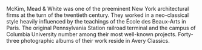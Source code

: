 McKim, Mead & White was one of the preeminent New York architectural firms at the turn of the twentieth century. They worked in a neo-classical style heavily influenced by the teachings of the École des Beaux-Arts in Paris. The original Pennsylvania Station railroad terminal and the campus of Columbia University number among their most well-known projects. Forty-three photographic albums of their work reside in Avery Classics.
